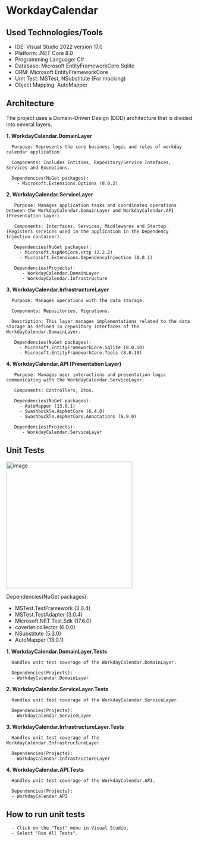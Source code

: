 # WorkdayCalendar

## Used Technologies/Tools
- IDE: Visual Studio 2022 version 17.0
- Platform: .NET Core 8.0
- Programming Language: C#
- Database: Microsoft EntityFrameworkCore Sqlite
- ORM: Microsoft EntityFrameworkCore
- Unit Test: MSTest, NSubstitute (For mocking)
- Object Mapping: AutoMapper

## Architecture

The project uses a Domain-Driven Design (DDD) architecture that is divided into several layers.

**1. WorkdayCalendar.DomainLayer**
   
      Purpose: Represents the core business logic and rules of workday calendar application.
   
      Components: Includes Entities, Repository/Service Intefaces, Services and Exceptions.

      Dependencies(NuGet packages):
        - Microsoft.Extensions.Options (8.0.2)

**2. WorkdayCalendar.ServiceLayer**
   
       Purpose: Manages application tasks and coordinates operations between the WorkdayCalendar.DomainLayer and WorkdayCalendar.API (Presentation Layer).

       Components: Interfaces, Services, Middlewares and Startup (Registers services used in the application in the Dependency Injection container).

       Dependencies(NuGet packages):
         - Microsoft.AspNetCore.Http (2.2.2)
         - Microsoft.Extensions.DependencyInjection (8.0.1)

       Dependencies(Projects):
          - WorkdayCalendar.DomainLayer
          - WorkdayCalendar.Infrastructure

**3. WorkdayCalendar.InfrastructureLayer**
   
      Purpose: Manages operations with the data storage.
   
      Components: Repositories, Migrations.
   
      Description: This layer manages implementations related to the data storage as defined in repository interfaces of the WorkdayCalendar.DomainLayer.

       Dependencies(NuGet packages):
         - Microsoft.EntityFrameworkCore.Sqlite (8.0.10)
         - Microsoft.EntityFrameworkCore.Tools (8.0.10)

**4. WorkdayCalendar.API (Presentation Layer)**

       Purpose: Manages user interactions and presentation logic communicating with the WorkdayCalendar.ServiceLayer.

       Components: Controllers, Dtos.

       Dependencies(NuGet packages):
         - AutoMapper (13.0.1)
         - Swashbuckle.AspNetCore (6.4.0)
         - Swashbuckle.AspNetCore.Annotations (6.9.0)

       Dependencies(Projects):
          - WorkdayCalendar.ServiceLayer

## Unit Tests

<img width="339" alt="image" src="https://github.com/user-attachments/assets/475970dd-1280-4ba4-abce-7a2e4282f6a8">

  Dependencies(NuGet packages):

  - MSTest.TestFramework (3.0.4)
  - MSTest.TestAdapter (3.0.4)
  - Microsoft.NET.Test.Sdk (17.6.0)
  - coverlet.collector (6.0.0)
  - NSubstitute (5.3.0)
  - AutoMapper (13.0.1)

**1. WorkdayCalendar.DomainLayer.Tests**
      
      Handles unit test coverage of the WorkdayCalendar.DomainLayer.

      Dependencies(Projects):
      - WorkdayCalendar.DomainLayer
      
**2. WorkdayCalendar.ServiceLayer.Tests**

      Handles unit test coverage of the WorkdayCalendar.ServiceLayer.

      Dependencies(Projects):
      - WorkdayCalendar.ServiceLayer

**3. WorkdayCalendar.InfrastructureLayer.Tests**

      Handles unit test coverage of the WorkdayCalendar.InfrastructureLayer.

      Dependencies(Projects):
      - WorkdayCalendar.InfrastructureLayer

**4. WorkdayCalendar.API.Tests**

      Handles unit test coverage of the WorkdayCalendar.API.

      Dependencies(Projects):
      - WorkdayCalendar.API

   ## How to run unit tests
      - Click on the "Test" menu in Visual Studio.
      - Select "Run All Tests".
